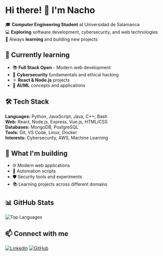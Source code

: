 # Hi there! 👋 I'm Nacho

🎓 **Computer Engineering Student** at Universidad de Salamanca  
💻 **Exploring** software development, cybersecurity, and web technologies  
🌱 Always **learning** and building new projects

## 🚀 Currently learning
- 📚 **Full Stack Open** - Modern web development
- 🔐 **Cybersecurity** fundamentals and ethical hacking
- ⚛️ **React & Node.js** projects
- 🤖 **AI/ML** concepts and applications

## 🛠️ Tech Stack

**Languages:** Python, JavaScript, Java, C++, Bash  
**Web:** React, Node.js, Express, Vue.js, HTML/CSS  
**Databases:** MongoDB, PostgreSQL  
**Tools:** Git, VS Code, Linux, Docker  
**Interests:** Cybersecurity, AWS, Machine Learning

## 🎯 What I'm building
- 🌐 Modern web applications
- 🔧 Automation scripts  
- 🛡️ Security tools and experiments
- 📚 Learning projects across different domains

## 📊 GitHub Stats
![Top Languages](https://github-readme-stats.vercel.app/api/top-langs/?username=nachogb27&layout=compact&theme=tokyonight&hide_border=true&langs_count=6)

## 📫 Connect with me
[![LinkedIn](https://img.shields.io/badge/LinkedIn-0077B5?style=for-the-badge&logo=linkedin&logoColor=white)](https://www.linkedin.com/in/ignacio-garcía-benito-16119232b)
[![GitHub](https://img.shields.io/badge/GitHub-100000?style=for-the-badge&logo=github&logoColor=white)](https://github.com/nachogb27)
